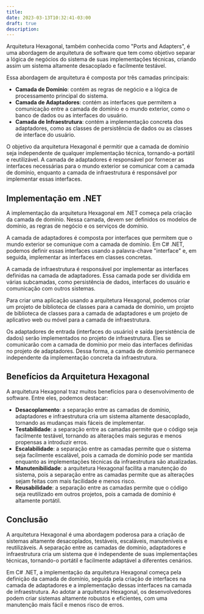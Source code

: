 ```yaml
---
title:
date: 2023-03-13T10:32:41-03:00
draft: true
description:
---
```


Arquitetura Hexagonal, também conhecida como "Ports and Adapters", é uma abordagem de arquitetura de software que tem como objetivo separar a lógica de negócios do sistema de suas implementações técnicas, criando assim um sistema altamente desacoplado e facilmente testável.

Essa abordagem de arquitetura é composta por três camadas principais:

- **Camada de Domínio**: contém as regras de negócio e a lógica de processamento principal do sistema.
- **Camada de Adaptadores**: contém as interfaces que permitem a comunicação entre a camada de domínio e o mundo exterior, como o banco de dados ou as interfaces do usuário.
- **Camada de Infraestrutura**: contém a implementação concreta dos adaptadores, como as classes de persistência de dados ou as classes de interface do usuário.

O objetivo da arquitetura Hexagonal é permitir que a camada de domínio seja independente de qualquer implementação técnica, tornando-a portátil e reutilizável. A camada de adaptadores é responsável por fornecer as interfaces necessárias para o mundo exterior se comunicar com a camada de domínio, enquanto a camada de infraestrutura é responsável por implementar essas interfaces.

## **Implementação em .NET**

A implementação da arquitetura Hexagonal em .NET começa pela criação da camada de domínio. Nessa camada, devem ser definidos os modelos de domínio, as regras de negócio e os serviços de domínio.

A camada de adaptadores é composta por interfaces que permitem que o mundo exterior se comunique com a camada de domínio. Em C# .NET, podemos definir essas interfaces usando a palavra-chave "interface" e, em seguida, implementar as interfaces em classes concretas.

A camada de infraestrutura é responsável por implementar as interfaces definidas na camada de adaptadores. Essa camada pode ser dividida em várias subcamadas, como persistência de dados, interfaces do usuário e comunicação com outros sistemas.

Para criar uma aplicação usando a arquitetura Hexagonal, podemos criar um projeto de biblioteca de classes para a camada de domínio, um projeto de biblioteca de classes para a camada de adaptadores e um projeto de aplicativo web ou móvel para a camada de infraestrutura.

Os adaptadores de entrada (interfaces do usuário) e saída (persistência de dados) serão implementados no projeto de infraestrutura. Eles se comunicarão com a camada de domínio por meio das interfaces definidas no projeto de adaptadores. Dessa forma, a camada de domínio permanece independente da implementação concreta da infraestrutura.

## **Benefícios da Arquitetura Hexagonal**

A arquitetura Hexagonal traz muitos benefícios para o desenvolvimento de software. Entre eles, podemos destacar:

- **Desacoplamento**: a separação entre as camadas de domínio, adaptadores e infraestrutura cria um sistema altamente desacoplado, tornando as mudanças mais fáceis de implementar.
- **Testabilidade**: a separação entre as camadas permite que o código seja facilmente testável, tornando as alterações mais seguras e menos propensas a introduzir erros.
- **Escalabilidade**: a separação entre as camadas permite que o sistema seja facilmente escalável, pois a camada de domínio pode ser mantida enquanto as implementações técnicas da infraestrutura são atualizadas.
- **Manutenibilidade**: a arquitetura Hexagonal facilita a manutenção do sistema, pois a separação entre as camadas permite que as alterações sejam feitas com mais facilidade e menos risco.
- **Reusabilidade**: a separação entre as camadas permite que o código seja reutilizado em outros projetos, pois a camada de domínio é altamente portátil.

## **Conclusão**

A arquitetura Hexagonal é uma abordagem poderosa para a criação de sistemas altamente desacoplados, testáveis, escaláveis, manuteníveis e reutilizáveis. A separação entre as camadas de domínio, adaptadores e infraestrutura cria um sistema que é independente de suas implementações técnicas, tornando-o portátil e facilmente adaptável a diferentes cenários.

Em C# .NET, a implementação da arquitetura Hexagonal começa pela definição da camada de domínio, seguida pela criação de interfaces na camada de adaptadores e a implementação dessas interfaces na camada de infraestrutura. Ao adotar a arquitetura Hexagonal, os desenvolvedores podem criar sistemas altamente robustos e eficientes, com uma manutenção mais fácil e menos risco de erros.